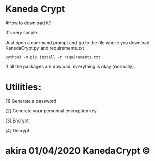 # Kaneda Crypt

#How to download it?

It's very simple.

Just open a command prompt and go to the file where you download KanedaCrypt.py and requirements.txt

```
python3 -m pip install -r requirements.txt
```
If all the packages are dowload, everything is okay (normally).

# Utilities:

[1] Generate a password

[2] Generate your personnal encryption key

[3] Encrypt

[4] Decrypt











# akira 01/04/2020  KanedaCrypt ©
